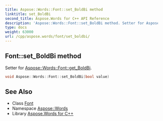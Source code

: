 ```yaml
---
title: Aspose::Words::Font::set_BoldBi method
linktitle: set_BoldBi
second_title: Aspose.Words for C++ API Reference
description: 'Aspose::Words::Font::set_BoldBi method. Setter for Aspose::Words::Font::get_BoldBi in C++.'
type: docs
weight: 63000
url: /cpp/aspose.words/font/set_boldbi/
---
```

## Font::set_BoldBi method


Setter for [Aspose::Words::Font::get_BoldBi](../get_boldbi/).

```cpp
void Aspose::Words::Font::set_BoldBi(bool value)
```

## See Also

* Class [Font](../)
* Namespace [Aspose::Words](../../)
* Library [Aspose.Words for C++](../../../)
